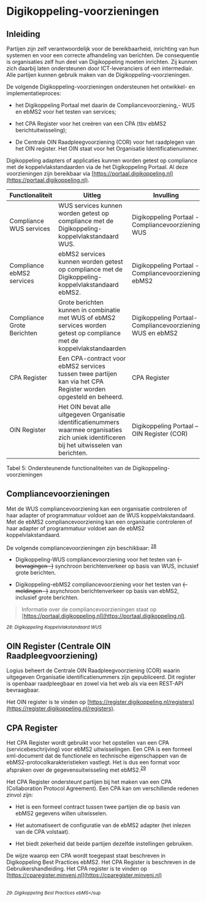 # Digikoppeling-voorzieningen

## Inleiding

Partijen zijn zelf verantwoordelijk voor de bereikbaarheid, inrichting van hun systemen en voor een correcte afhandeling van berichten. De consequentie is organisaties zelf hun deel van Digikoppeling moeten inrichten. Zij kunnen zich daarbij laten ondersteunen door ICT-leveranciers of een intermediair. Alle partijen kunnen gebruik maken van de Digikoppeling-voorzieningen.

De volgende Digikoppeling-voorzieningen ondersteunen het ontwikkel- en implementatieproces:

- het Digikoppeling Portaal met daarin de Compliancevoorziening,- WUS en ebMS2 voor het testen van services;

- het CPA Register voor het creëren van een CPA (tbv ebMS2 berichtuitwisseling);

- De Centrale OIN Raadpleegvoorziening (COR) voor het raadplegen van het OIN register. Het OIN staat voor het Organisatie Identificatienummer.

Digikoppeling adapters of applicaties kunnen worden getest op compliance met de koppelvlakstandaarden via de het Digikoppeling Portaal. Al deze voorzieningen zijn bereikbaar via [https://portaal.digikoppeling.nl](https://portaal.digikoppeling.nl).

<span class="simple">

| Functionaliteit  | Uitleg | Invulling |
|--------------------------------------------|---|---|
| Compliance WUS services | WUS services kunnen worden getest op compliance met de Digikoppeling-koppelvlakstandaard WUS.  | Digikoppeling Portaal -Compliancevoorziening WUS |
| Compliance ebMS2 services  | ebMS2 services kunnen worden getest op compliance met de Digikoppeling-koppelvlakstandaard ebMS2. | Digikoppeling Portaal -Compliancevoorziening ebMS2 |
| Compliance Grote Berichten | Grote berichten kunnen in combinatie met WUS of ebMS2 services worden getest op compliance met de koppelvlakstandaarden | Digikoppeling Portaal-Compliancevoorziening WUS en ebMS2                                                  |
| CPA Register | Een CPA-contract voor ebMS2 services tussen twee partijen kan via het CPA Register worden opgesteld en beheerd. | CPA Register |
| OIN Register | Het OIN bevat alle uitgegeven Organisatie identificatienummers waarmee organisaties zich uniek identificeren bij het uitwisselen van berichten. | Digikoppeling Portaal – OIN Register (COR)                                   |

</span>

Tabel 5: Ondersteunende functionaliteiten van de Digikoppeling-voorzieningen

## Compliancevoorzieningen

Met de WUS compliancevoorziening kan een organisatie controleren of haar adapter of programmatuur voldoet aan de WUS koppelvlakstandaard. Met de ebMS2 compliancevoorziening kan een organisatie controleren of haar adapter of programmatuur voldoet aan de ebMS2 koppelvlakstandaard.

De volgende compliancevoorzieningen zijn beschikbaar: <sup>[28](#f28)</sup>

- Digikoppeling-WUS compliancevoorziening voor het testen van ~~{- bevragingen -}~~ synchroon berichtenverkeer op basis van WUS, inclusief grote berichten.

- Digikoppeling-ebMS2 compliancevoorziening voor het testen van ~~{- meldingen -}~~  asynchroon berichtenverkeer  op basis van ebMS2, inclusief grote berichten.

> Informatie over de compliancevoorzieningen staat op [https://portaal.digikoppeling.nl](https://portaal.digikoppeling.nl).

<sup><a name="f28"><dfn>28</dfn></a>: *Digikoppeling Koppelvlakstandaard WUS*</sup>

## OIN Register (Centrale OIN Raadpleegvoorziening)

Logius beheert de Centrale OIN Raadpleegvoorziening (COR) waarin uitgegeven Organisatie identificatienummers zijn gepubliceerd. Dit register is openbaar raadpleegbaar en zowel via het web als via een REST-API bevraagbaar.

Het OIN register is te vinden op [https://register.digikoppeling.nl/registers](https://register.digikoppeling.nl/registers).

## CPA Register

Het CPA Register wordt gebruikt voor het opstellen van een CPA (servicebeschrijving) voor ebMS2 uitwisselingen. Een CPA is een formeel xml-document dat de functionele en technische eigenschappen van de ebMS2-protocolkarakteristieken vastlegt. Het is dus een format voor afspraken over de gegevensuitwisseling met ebMS2.<sup>[29](#f29)</sup>

Het CPA Register ondersteunt partijen bij het maken van een CPA (Collaboration Protocol Agreement). Een CPA kan om verschillende redenen zinvol zijn:

- Het is een formeel contract tussen twee partijen die op basis van ebMS2 gegevens willen uitwisselen.

- Het automatiseert de configuratie van de ebMS2 adapter (het inlezen van de CPA volstaat).

- Het biedt zekerheid dat beide partijen dezelfde instellingen gebruiken.

De wijze waarop een CPA wordt toegepast staat beschreven in Digikoppeling Best Practices ebMS2. Het CPA Register is beschreven in de Gebruikershandleiding. Het CPA register is te vinden op [https://cparegister.minvenj.nl](https://cparegister.minvenj.nl)

<br><sup><a name="f29"><dfn>29</dfn></a>: *Digikoppeling Best Practices ebMS*</sup
